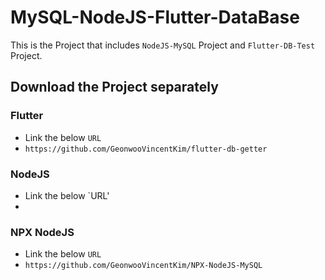 # MySQL-NodeJS-Flutter-DataBase
This is the Project that includes `NodeJS-MySQL` Project and `Flutter-DB-Test` Project.

## Download the Project separately

### Flutter

- Link the below `URL`
- `https://github.com/GeonwooVincentKim/flutter-db-getter`

### NodeJS

- Link the below `URL'
- 

### NPX NodeJS

- Link the below `URL`
- `https://github.com/GeonwooVincentKim/NPX-NodeJS-MySQL`

